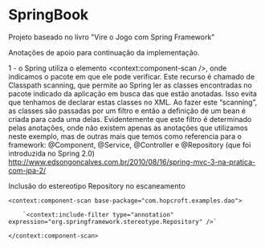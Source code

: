 # SpringBook
Projeto baseado no livro "Vire o Jogo com Spring Framework"


Anotações de apoio para continuação da implementação.

1 - o Spring utiliza o elemento <context:component-scan />, onde indicamos  o pacote em que ele pode verificar. Este recurso é chamado de Classpath scanning, que permite ao Spring ler as classes encontradas no pacote indicado da aplicação em busca das que estão anotadas. Isso evita que tenhamos de declarar estas classes no XML. Ao fazer este “scanning”, as classes são passadas por um filtro e então a definição de um bean é criada para cada uma delas. Evidentemente que este filtro é determinado pelas anotações, onde não existem apenas as anotações que utilizamos neste exemplo,  mas de outras mais que temos como referencia para o framework: @Component, @Service, @Controller e @Repository (que foi introduzida no Spring 2.0)
  http://www.edsongoncalves.com.br/2010/08/16/spring-mvc-3-na-pratica-com-jpa-2/

  Inclusão do estereotipo Repository no escaneamento
  
 `<context:component-scan base-package="com.hopcroft.examples.dao">`
 
        `<context:include-filter type="annotation" expression="org.springframework.stereotype.Repository" />`
        
  `</context:component-scan>`
